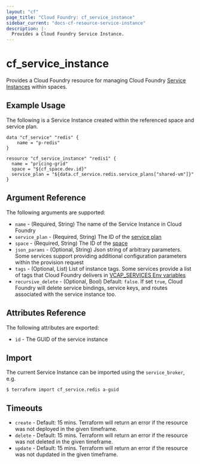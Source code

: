 ```yaml
---
layout: "cf"
page_title: "Cloud Foundry: cf_service_instance"
sidebar_current: "docs-cf-resource-service-instance"
description: |-
  Provides a Cloud Foundry Service Instance.
---
```


# cf\_service\_instance

Provides a Cloud Foundry resource for managing Cloud Foundry [Service Instances](https://docs.cloudfoundry.org/devguide/services/) within spaces.

## Example Usage

The following is a Service Instance created within the referenced space and service plan. 

```
data "cf_service" "redis" {
    name = "p-redis"
}

resource "cf_service_instance" "redis1" {
  name = "pricing-grid"
  space = "${cf_space.dev.id}"
  service_plan = "${data.cf_service.redis.service_plans["shared-vm"]}"
}
```

## Argument Reference

The following arguments are supported:

* `name` - (Required, String) The name of the Service Instance in Cloud Foundry
* `service_plan` - (Required, String) The ID of the [service plan](/docs/providers/cloudfoundry/d/service_plan.html)
* `space` - (Required, String) The ID of the [space](/docs/providers/cloudfoundry/r/space.html) 
* `json_params` - (Optional, String) Json string of arbitrary parameters. Some services support providing additional configuration parameters within the provision request
* `tags` - (Optional, List) List of instance tags. Some services provide a list of tags that Cloud Foundry delivers in [VCAP_SERVICES Env variables](https://docs.cloudfoundry.org/devguide/deploy-apps/environment-variable.html#VCAP-SERVICES)
* `recursive_delete` - (Optional, Bool) Default: `false`. If set `true`, Cloud Foundry will delete service bindings, service keys, and routes associated with the service instance too.
## Attributes Reference

The following attributes are exported:

* `id` - The GUID of the service instance

## Import

The current Service Instance can be imported using the `service_broker`, e.g.

```
$ terraform import cf_service.redis a-guid
```

## Timeouts

* `create` - Default: 15 mins. Terraform will return an error if the resource was not deployed in the given timeframe.
* `delete` - Default: 15 mins. Terraform will return an error if the resource was not deleted in the given timeframe.
* `update` - Default: 15 mins. Terraform will return an error if the resource was not dupdated in the given timeframe.
